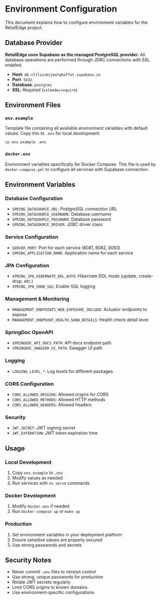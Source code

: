# Environment Configuration

This document explains how to configure environment variables for the RetailEdge project.

## Database Provider

**RetailEdge uses Supabase as the managed PostgreSQL provider.** All database operations are performed through JDBC connections with SSL enabled.

- **Host**: `db.vltlsiukzjmutgkeffxt.supabase.co`
- **Port**: `5432`
- **Database**: `postgres`
- **SSL**: Required (`sslmode=require`)

## Environment Files

### `env.example`

Template file containing all available environment variables with default values. Copy this to `.env` for local development:

```bash
cp env.example .env
```

### `docker.env`

Environment variables specifically for Docker Compose. This file is used by `docker-compose.yml` to configure all services with Supabase connection.

## Environment Variables

### Database Configuration

- `SPRING_DATASOURCE_URL`: PostgreSQL connection URL
- `SPRING_DATASOURCE_USERNAME`: Database username
- `SPRING_DATASOURCE_PASSWORD`: Database password
- `SPRING_DATASOURCE_DRIVER`: JDBC driver class

### Service Configuration

- `SERVER_PORT`: Port for each service (8081, 8082, 8083)
- `SPRING_APPLICATION_NAME`: Application name for each service

### JPA Configuration

- `SPRING_JPA_HIBERNATE_DDL_AUTO`: Hibernate DDL mode (update, create-drop, etc.)
- `SPRING_JPA_SHOW_SQL`: Enable SQL logging

### Management & Monitoring

- `MANAGEMENT_ENDPOINTS_WEB_EXPOSURE_INCLUDE`: Actuator endpoints to expose
- `MANAGEMENT_ENDPOINT_HEALTH_SHOW_DETAILS`: Health check detail level

### SpringDoc OpenAPI

- `SPRINGDOC_API_DOCS_PATH`: API docs endpoint path
- `SPRINGDOC_SWAGGER_UI_PATH`: Swagger UI path

### Logging

- `LOGGING_LEVEL_*`: Log levels for different packages

### CORS Configuration

- `CORS_ALLOWED_ORIGINS`: Allowed origins for CORS
- `CORS_ALLOWED_METHODS`: Allowed HTTP methods
- `CORS_ALLOWED_HEADERS`: Allowed headers

### Security

- `JWT_SECRET`: JWT signing secret
- `JWT_EXPIRATION`: JWT token expiration time

## Usage

### Local Development

1. Copy `env.example` to `.env`
2. Modify values as needed
3. Run services with `nx serve` commands

### Docker Development

1. Modify `docker.env` if needed
2. Run `docker-compose up` or `make up`

### Production

1. Set environment variables in your deployment platform
2. Ensure sensitive values are properly secured
3. Use strong passwords and secrets

## Security Notes

- Never commit `.env` files to version control
- Use strong, unique passwords for production
- Rotate JWT secrets regularly
- Limit CORS origins to known domains
- Use environment-specific configurations
